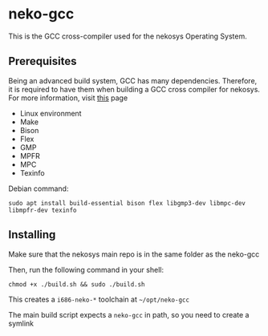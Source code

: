 # neko-gcc
This is the GCC cross-compiler used for the nekosys Operating System.

## Prerequisites
Being an advanced build system, GCC has many dependencies. Therefore, it is required to have them when building a GCC cross compiler for nekosys. For more information, visit [this](https://wiki.osdev.org/Building_GCC#Preparing_for_the_build) page

- Linux environment
- Make
- Bison
- Flex
- GMP
- MPFR
- MPC
- Texinfo

Debian command: 
```
sudo apt install build-essential bison flex libgmp3-dev libmpc-dev libmpfr-dev texinfo
```

## Installing
Make sure that the nekosys main repo is in the same folder as the neko-gcc

Then, run the following command in your shell:
```
chmod +x ./build.sh && sudo ./build.sh
```

This creates a `i686-neko-*` toolchain at `~/opt/neko-gcc`

The main build script expects a `neko-gcc` in path, so you need to create a symlink 
